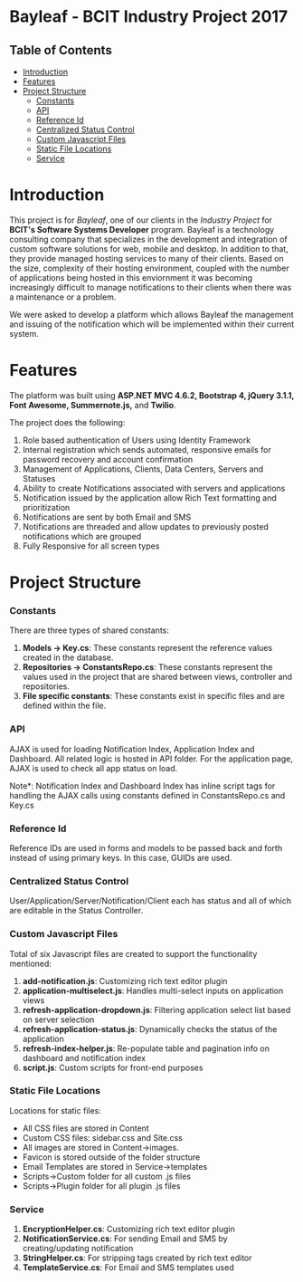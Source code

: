 # Bayleaf - BCIT Industry Project 2017 

Table of Contents
-----------------
* [Introduction](#introduction)
* [Features](#features)
* [Project Structure](#project-structure)
    * [Constants](#constants)
    * [API](#api)
    * [Reference Id](#reference-id)
    * [Centralized Status Control](#centralized-status-control)
    * [Custom Javascript Files](#custom-javascript-files)
    * [Static File Locations](#static-file-locations)
    * [Service](#service)

Introduction
============
This project is for *Bayleaf*, one of our clients in the *Industry Project* for **BCIT's Software Systems Developer** program. Bayleaf is a technology consulting company that specializes in the development and integration of custom software solutions for web, mobile and desktop. In addition to that, they provide managed hosting services to many of their clients. Based on the size, complexity of their hosting environment, coupled with the number of applications being hosted in this enviornment it was becoming increasingly difficult to manage notifications to their clients when there was a maintenance or a problem. 

We were asked to develop a platform which allows Bayleaf the management and issuing of the notification which will be implemented within their current system. 

Features
============
The platform was built using **ASP.NET MVC 4.6.2, Bootstrap 4, jQuery 3.1.1, Font Awesome, Summernote.js,** and **Twilio**.

The project does the following:
1. Role based authentication of Users using Identity Framework
1. Internal registration which sends automated, responsive emails for password recovery and account confirmation
1. Management of Applications, Clients, Data Centers, Servers and Statuses
1. Ability to create Notifications associated with servers and applications
1. Notification issued by the application allow Rich Text formatting and prioritization
1. Notifications are sent by both Email and SMS
1. Notifications are threaded and allow updates to previously posted notifications which are grouped
1. Fully Responsive for all screen types

Project Structure
============

### Constants
There are three types of shared constants:

1. **Models -> Key.cs**: These constants represent the reference values created in the database. 
2. **Repositories -> ConstantsRepo.cs**: These constants represent the values used in the project that are shared between views, controller and repositories.
3. **File specific constants**: These constants exist in specific files and are defined within the file.

### API
AJAX is used for loading Notification Index, Application Index and Dashboard. All related logic is hosted in API folder. For the application page, AJAX is used to check all app status on load. 

Note*: Notification Index and Dashboard Index has inline script tags for handling the AJAX calls using constants defined in ConstantsRepo.cs and Key.cs

### Reference Id
Reference IDs are used in forms and models to be passed back and forth instead of using primary keys. In this case, GUIDs are used.

### Centralized Status Control
User/Application/Server/Notification/Client each has status and all of which are editable in the Status Controller. 

### Custom Javascript Files
Total of six Javascript files are created to support the functionality mentioned:
1. **add-notification.js**: Customizing rich text editor plugin
2. **application-multiselect.js**: Handles multi-select inputs on application views 
3. **refresh-application-dropdown.js**:	Filtering application select list based on server selection 
4. **refresh-application-status.js**: Dynamically checks the status of the application
5. **refresh-index-helper.js**:	Re-populate table and pagination info on dashboard and notification index
6. **script.js**: Custom scripts for front-end purposes

### Static File Locations
Locations for static files:
* All CSS files are stored in Content
* Custom CSS files: sidebar.css and Site.css
* All images are stored in Content->images. 
* Favicon is stored outside of the folder structure
* Email Templates are stored in Service->templates
* Scripts->Custom folder for all custom .js files
* Scripts->Plugin folder for all plugin .js files

### Service
1. **EncryptionHelper.cs**: Customizing rich text editor plugin
2. **NotificationService.cs**: For sending Email and SMS by creating/updating notification
3. **StringHelper.cs**: For stripping tags created by rich text editor
4. **TemplateService.cs**: For Email and SMS templates used